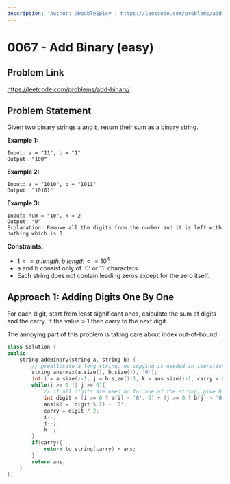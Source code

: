 ```yaml
---
description: 'Author: @DoubleSpicy | https://leetcode.com/problems/add-binary/'
---
```


# 0067 - Add Binary (easy)

## Problem Link

https://leetcode.com/problems/add-binary/

## Problem Statement

Given two binary strings `a` and `b`, return their sum as a binary string.

**Example 1:**

```
Input: a = "11", b = "1"
Output: "100"
```

**Example 2:**

```
Input: a = "1010", b = "1011"
Output: "10101"
```

**Example 3:**

```
Input: num = "10", k = 2
Output: "0"
Explanation: Remove all the digits from the number and it is left with nothing which is 0.
```

**Constraints:**

- $1 <= a.length, b.length <= 10^4$
- a and b consist only of '0' or '1' characters.
- Each string does not contain leading zeros except for the zero itself.

## Approach 1: Adding Digits One By One

For each digit, start from least significant ones, calculate the sum of digits and the carry. If the value > 1 then carry to the next digit.

The annoying part of this problem is taking care about index out-of-bound.

<SolutionAuthor name="@DoubleSpicy"/>

```cpp
class Solution {
public:
    string addBinary(string a, string b) {
        // preallocate a long string, no copying is needed in iteration.
        string ans(max(a.size(), b.size()), '0');
        int i = a.size()-1, j = b.size()-1, k = ans.size()-1, carry = 0;
        while(i >= 0 || j >= 0){
            // if all digits are used up for one of the string, give 0 for that part.
            int digit = (i >= 0 ? a[i] - '0': 0) + (j >= 0 ? b[j] - '0': 0) + carry;
            ans[k] = (digit % 2) + '0';
            carry = digit / 2;
            i--;
            j--;
            k--;
        }
        if(carry){
            return to_string(carry) + ans;
        }
        return ans;
    }
};
```
